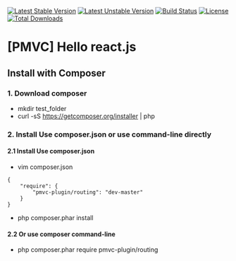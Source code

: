 [![Latest Stable Version](https://poser.pugx.org/pmvc-plugin/routing/v/stable)](https://packagist.org/packages/pmvc-plugin/routing) 
[![Latest Unstable Version](https://poser.pugx.org/pmvc-plugin/routing/v/unstable)](https://packagist.org/packages/pmvc-plugin/routing) 
[![Build Status](https://travis-ci.org/pmvc-plugin/routing.svg?branch=master)](https://travis-ci.org/pmvc-plugin/routing)
[![License](https://poser.pugx.org/pmvc-plugin/routing/license)](https://packagist.org/packages/pmvc-plugin/routing)
[![Total Downloads](https://poser.pugx.org/pmvc-plugin/routing/downloads)](https://packagist.org/packages/pmvc-plugin/routing) 

[PMVC] Hello react.js 
===============

## Install with Composer
### 1. Download composer
   * mkdir test_folder
   * curl -sS https://getcomposer.org/installer | php

### 2. Install Use composer.json or use command-line directly
#### 2.1 Install Use composer.json
   * vim composer.json
```
{
    "require": {
        "pmvc-plugin/routing": "dev-master"
    }
}
```
   * php composer.phar install

#### 2.2 Or use composer command-line
   * php composer.phar require pmvc-plugin/routing

